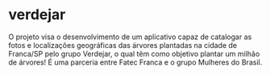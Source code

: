 # verdejar
O projeto visa o desenvolvimento de um aplicativo capaz de catalogar as fotos e localizações geográficas das árvores plantadas na cidade de Franca/SP pelo grupo Verdejar, o qual têm como objetivo plantar um milhão de árvores! É uma parceria entre Fatec Franca e o grupo Mulheres do Brasil. 
